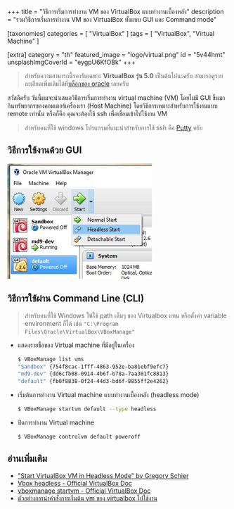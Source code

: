 +++
title = "วิธีการเริ่มการทำงาน VM ของ VirtualBox แบบทำงานเบื้องหลัง"
description = "รวมวิธีการเริ่มการทำงาน VM ของ VirtualBox ทั้งแบบ GUI และ Command mode"

[taxonomies]
categories = [ "VirtualBox" ]
tags = [ "VirtualBox", "Virtual Machine" ]

[extra]
category = "th"
featured_image = "logo/virtual.png"
id = "5v44hmt"
unsplashImgCoverId = "eygpU6KfOBk"
+++

> สำหรับความสามารถนี้รองรับเฉพาะ **VirtualBox รุ่น 5.0** เป็นต้นไปนะครับ สามารถดูรายละเอียดเพิ่มเติมได้ที่[บล็อกของ oracle](https://blogs.oracle.com/virtualization/entry/oracle_vm_virtualbox_5_07) เลยครับ

สวัสดีครับ วันนี้ผมจะนำเสนอวิธีการเริ่มการทำงาน virtual machine (VM) โดยไม่มี GUI ขึ้นมากินทรัพยากรของคอมเตอร์เครื่องเรา (Host Machine) โดยวิธีการเหมาะสำหรับการใช้งานแบบ remote เท่านั้น หรือก็คือ คุณจะต้องใช้ ssh เพื่อเชื่อมเข้าไปใช้งาน VM

> สำหรับคนที่ใช้ windows โปรแกรมที่แนะนำสำหรับการใช้ ssh คือ [Putty](http://www.putty.org/) ครับ

## วิธีการใช้งานด้วย GUI
![GUI mode for starting virtualbox vm in headless mode](2016-06-27-starting-vitualbox-vm-with-headless-mode.jpg)

## วิธีการใช้ผ่าน Command Line (CLI)
> สำหรับคนที่ใช้ Windows ให้ใช้ path เต็มๆ ของ Virtualbox แทน หรือตั้งค่า variable environment ก็ได้ เช่น `"C:\Program Files\Oracle\VirtualBox\VBoxManage"`

- แสดงรายชื่อของ Virtual machine ที่มีอยู่ในเครื่อง

  ```bash
  $ VBoxManage list vms
  "Sandbox" {754f8cac-1fff-4863-952e-ba81ebf9efc7}
  "md9-dev" {dd6cfb08-0914-4b6f-b78a-7aa301fc8813}
  "default" {fb0f8838-0f24-44d3-bd6f-8855ff2e4262}
  ```

- เริ่มต้นการทำงาน Virtual machine แบบทำงานเบื้องหลัง (headless mode)

  ```bash
  $ VBoxManage startvm default --type headless
  ```

- ปิดการทำงาน Virtual machine

  ```bash
  $ VBoxManage controlvm default poweroff
  ```

## อ่านเพิ่มเติม
- ["Start VirtualBox VM in Headless Mode" by Gregory Schier](http://schier.co/blog/2013/03/13/start-virtualbox-vm-in-headless-mode.html)
- [Vbox headless - Official VirtualBox Doc](https://www.virtualbox.org/manual/ch07.html#vboxheadless)
- [vboxmanage startvm - Official VirtualBox Doc](https://www.virtualbox.org/manual/ch08.html#vboxmanage-startvm)
- [ตัวอย่างการนำคำสั่งการเริ่มต้น vm ของ virtualbox ไปใช้งาน](https://github.com/mildronize/windows-toolbox/blob/a1962e0e26d33f19d8c6f582c42b0c423d9bc644/vbox.bat)
